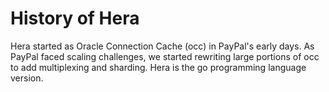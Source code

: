 
# History of Hera

Hera started as Oracle Connection Cache (occ) in PayPal's early days.  As 
PayPal faced scaling challenges, we started rewriting large portions of 
occ to add multiplexing and sharding.  Hera is the go programming language
version.


